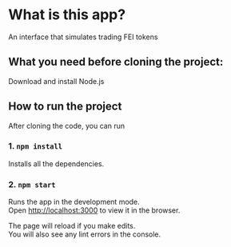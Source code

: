# What is this app?

An interface that simulates trading FEI tokens

## What you need before cloning the project:

Download and install Node.js

## How to run the project

After cloning the code, you can run

### 1. `npm install`

Installs all the dependencies.

### 2. `npm start`

Runs the app in the development mode.\
Open [http://localhost:3000](http://localhost:3000) to view it in the browser.

The page will reload if you make edits.\
You will also see any lint errors in the console.

